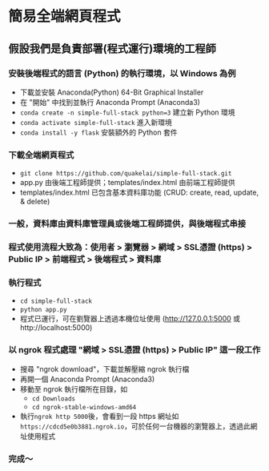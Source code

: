 # 簡易全端網頁程式
## 假設我們是負責部署(程式運行)環境的工程師
### 安裝後端程式的語言 (Python) 的執行環境，以 Windows 為例
  * 下載並安裝 Anaconda(Python) 64-Bit Graphical Installer
  * 在 "開始" 中找到並執行 Anaconda Prompt (Anaconda3)
  * `conda create -n simple-full-stack python=3` 建立新 Python 環境
  * `conda activate simple-full-stack` 進入新環境
  * `conda install -y flask` 安裝額外的 Python 套件
### 下載全端網頁程式
  * `git clone https://github.com/quakelai/simple-full-stack.git`
  * app.py 由後端工程師提供；templates/index.html 由前端工程師提供
  * templates/index.html 已包含基本資料庫功能 (CRUD: create, read, update, & delete)
### 一般，資料庫由資料庫管理員或後端工程師提供，與後端程式串接
### 程式使用流程大致為：使用者 > 瀏覽器 > 網域 > SSL憑證 (https) > Public IP > 前端程式 > 後端程式 > 資料庫
### 執行程式
  * `cd simple-full-stack`
  * `python app.py`
  * 程式已運行，可在劉覽器上透過本機位址使用 (http://127.0.0.1:5000 或 http://localhost:5000)
### 以 ngrok 程式處理 "網域 > SSL憑證 (https) > Public IP" 這一段工作
  * 搜尋 "ngrok download"，下載並解壓縮 ngrok 執行檔
  * 再開一個 Anaconda Prompt (Anaconda3)
  * 移動至 ngrok 執行檔所在目錄，如
    * `cd Downloads`
    * `cd ngrok-stable-windows-amd64`
  * 執行`ngrok http 5000`後，會看到一段 https 網址如`https://cdcd5e0b3881.ngrok.io`，可於任何一台機器的瀏覽器上，透過此網址使用程式
### 完成～
